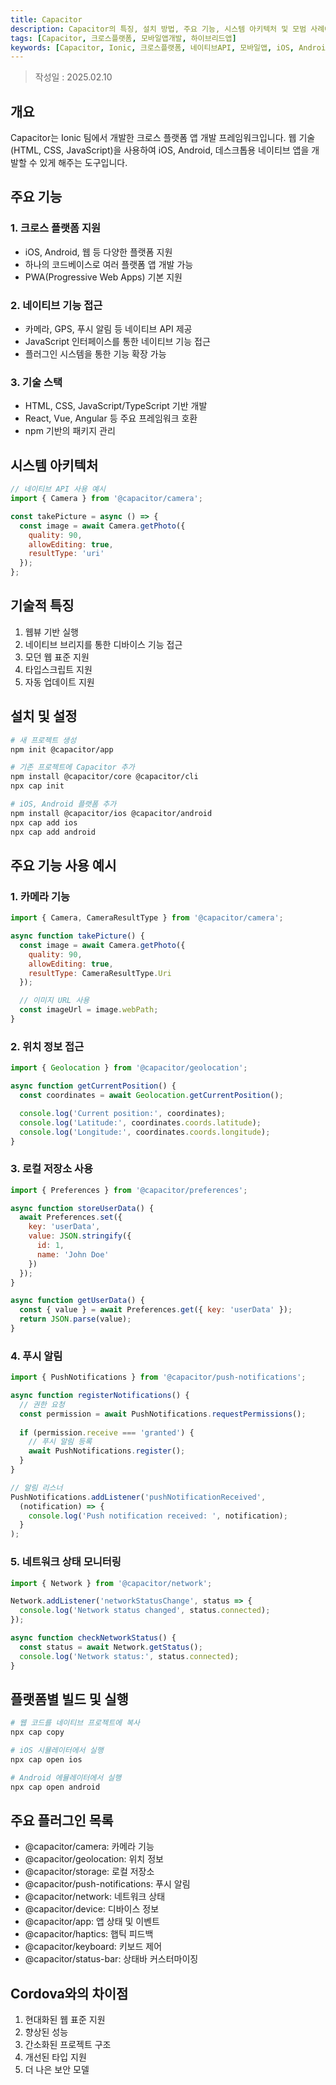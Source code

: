 ```yaml
---
title: Capacitor
description: Capacitor의 특징, 설치 방법, 주요 기능, 시스템 아키텍처 및 모범 사례에 대한 포괄적 가이드
tags: [Capacitor, 크로스플랫폼, 모바일앱개발, 하이브리드앱]
keywords: [Capacitor, Ionic, 크로스플랫폼, 네이티브API, 모바일앱, iOS, Android, PWA]
---
```


>작성일 : 2025.02.10

## 개요

Capacitor는 Ionic 팀에서 개발한 크로스 플랫폼 앱 개발 프레임워크입니다. 웹 기술(HTML, CSS, JavaScript)을 사용하여 iOS, Android, 데스크톱용 네이티브 앱을 개발할 수 있게 해주는 도구입니다.

## 주요 기능

### 1. 크로스 플랫폼 지원
- iOS, Android, 웹 등 다양한 플랫폼 지원
- 하나의 코드베이스로 여러 플랫폼 앱 개발 가능
- PWA(Progressive Web Apps) 기본 지원

### 2. 네이티브 기능 접근
- 카메라, GPS, 푸시 알림 등 네이티브 API 제공
- JavaScript 인터페이스를 통한 네이티브 기능 접근
- 플러그인 시스템을 통한 기능 확장 가능

### 3. 기술 스택
- HTML, CSS, JavaScript/TypeScript 기반 개발
- React, Vue, Angular 등 주요 프레임워크 호환
- npm 기반의 패키지 관리

## 시스템 아키텍처

```javascript
// 네이티브 API 사용 예시
import { Camera } from '@capacitor/camera';

const takePicture = async () => {
  const image = await Camera.getPhoto({
    quality: 90,
    allowEditing: true,
    resultType: 'uri'
  });
};
```

## 기술적 특징

1. 웹뷰 기반 실행
2. 네이티브 브리지를 통한 디바이스 기능 접근
3. 모던 웹 표준 지원
4. 타입스크립트 지원
5. 자동 업데이트 지원

## 설치 및 설정

```bash
# 새 프로젝트 생성
npm init @capacitor/app

# 기존 프로젝트에 Capacitor 추가
npm install @capacitor/core @capacitor/cli
npx cap init

# iOS, Android 플랫폼 추가
npm install @capacitor/ios @capacitor/android
npx cap add ios
npx cap add android
```

## 주요 기능 사용 예시

### 1. 카메라 기능

```javascript
import { Camera, CameraResultType } from '@capacitor/camera';

async function takePicture() {
  const image = await Camera.getPhoto({
    quality: 90,
    allowEditing: true,
    resultType: CameraResultType.Uri
  });

  // 이미지 URL 사용
  const imageUrl = image.webPath;
}
```

### 2. 위치 정보 접근

```javascript
import { Geolocation } from '@capacitor/geolocation';

async function getCurrentPosition() {
  const coordinates = await Geolocation.getCurrentPosition();

  console.log('Current position:', coordinates);
  console.log('Latitude:', coordinates.coords.latitude);
  console.log('Longitude:', coordinates.coords.longitude);
}
```

### 3. 로컬 저장소 사용

```javascript
import { Preferences } from '@capacitor/preferences';

async function storeUserData() {
  await Preferences.set({
    key: 'userData',
    value: JSON.stringify({
      id: 1,
      name: 'John Doe'
    })
  });
}

async function getUserData() {
  const { value } = await Preferences.get({ key: 'userData' });
  return JSON.parse(value);
}
```

### 4. 푸시 알림

```javascript
import { PushNotifications } from '@capacitor/push-notifications';

async function registerNotifications() {
  // 권한 요청
  const permission = await PushNotifications.requestPermissions();
  
  if (permission.receive === 'granted') {
    // 푸시 알림 등록
    await PushNotifications.register();
  }
}

// 알림 리스너
PushNotifications.addListener('pushNotificationReceived',
  (notification) => {
    console.log('Push notification received: ', notification);
  }
);
```

### 5. 네트워크 상태 모니터링

```javascript
import { Network } from '@capacitor/network';

Network.addListener('networkStatusChange', status => {
  console.log('Network status changed', status.connected);
});

async function checkNetworkStatus() {
  const status = await Network.getStatus();
  console.log('Network status:', status.connected);
}
```

## 플랫폼별 빌드 및 실행

```bash
# 웹 코드를 네이티브 프로젝트에 복사
npx cap copy

# iOS 시뮬레이터에서 실행
npx cap open ios

# Android 에뮬레이터에서 실행
npx cap open android
```

## 주요 플러그인 목록

- @capacitor/camera: 카메라 기능
- @capacitor/geolocation: 위치 정보
- @capacitor/storage: 로컬 저장소
- @capacitor/push-notifications: 푸시 알림
- @capacitor/network: 네트워크 상태
- @capacitor/device: 디바이스 정보
- @capacitor/app: 앱 상태 및 이벤트
- @capacitor/haptics: 햅틱 피드백
- @capacitor/keyboard: 키보드 제어
- @capacitor/status-bar: 상태바 커스터마이징

## Cordova와의 차이점

1. 현대화된 웹 표준 지원
2. 향상된 성능
3. 간소화된 프로젝트 구조
4. 개선된 타입 지원
5. 더 나은 보안 모델